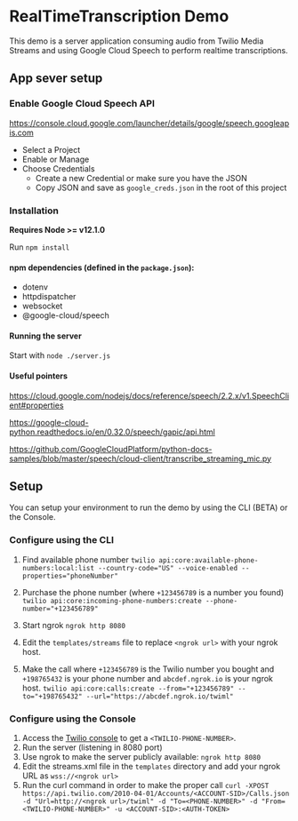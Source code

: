 # RealTimeTranscription Demo

This demo is a server application consuming audio from Twilio Media Streams and using Google Cloud Speech to perform realtime transcriptions.

## App sever setup

### Enable Google Cloud Speech API

https://console.cloud.google.com/launcher/details/google/speech.googleapis.com

* Select a Project
* Enable or Manage
* Choose Credentials
  * Create a new Credential or make sure you have the JSON
  * Copy JSON and save as `google_creds.json` in the root of this project

### Installation

**Requires Node >= v12.1.0**

Run `npm install`

#### npm dependencies (defined in the `package.json`):

* dotenv
* httpdispatcher
* websocket
* @google-cloud/speech

#### Running the server

Start with `node ./server.js`

#### Useful pointers

https://cloud.google.com/nodejs/docs/reference/speech/2.2.x/v1.SpeechClient#properties

https://google-cloud-python.readthedocs.io/en/0.32.0/speech/gapic/api.html

https://github.com/GoogleCloudPlatform/python-docs-samples/blob/master/speech/cloud-client/transcribe_streaming_mic.py

## Setup

You can setup your environment to run the demo by using the CLI (BETA) or the Console.

### Configure using the CLI

1. Find available phone number
`twilio api:core:available-phone-numbers:local:list --country-code="US" --voice-enabled --properties="phoneNumber"`

2. Purchase the phone number (where `+123456789` is a number you found)
`twilio api:core:incoming-phone-numbers:create --phone-number="+123456789"`

3. Start ngrok
`ngrok http 8080`

4. Edit the `templates/streams` file to replace `<ngrok url>` with your ngrok host.

5. Make the call where `+123456789` is the Twilio number you bought and `+198765432` is your phone number and `abcdef.ngrok.io` is your ngrok host.
`twilio api:core:calls:create --from="+123456789" --to="+198765432" --url="https://abcdef.ngrok.io/twiml"`

### Configure using the Console

1. Access the [Twilio console](https://www.twilio.com/console/voice/numbers) to get a `<TWILIO-PHONE-NUMBER>`.
2. Run the server (listening in 8080 port)
3. Use ngrok to make the server publicly available: `ngrok http 8080`
4. Edit the streams.xml file in the `templates` directory and add your ngrok URL as `wss://<ngrok url>`
5. Run the curl command in order to make the proper call
`curl -XPOST https://api.twilio.com/2010-04-01/Accounts/<ACCOUNT-SID>/Calls.json -d "Url=http://<ngrok url>/twiml" -d "To=<PHONE-NUMBER>" -d "From=<TWILIO-PHONE-NUMBER>" -u <ACCOUNT-SID>:<AUTH-TOKEN>`

